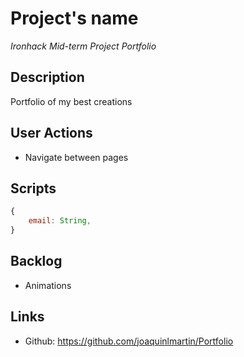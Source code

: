 # Project's name

*Ironhack Mid-term Project*
*Portfolio*

## Description

Portfolio of my best creations

## User Actions

- Navigate between pages

## Scripts
```js
{
    email: String,
}
```

## Backlog
-  Animations

## Links
- Github: https://github.com/joaquinlmartin/Portfolio